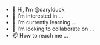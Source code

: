 - 👋 Hi, I’m @darylduck
- 👀 I’m interested in ...
- 🌱 I’m currently learning ...
- 💞️ I’m looking to collaborate on ...
- 📫 How to reach me ...

<!---
darylduck/darylduck is a ✨ special ✨ repository because its `README.md` (this file) appears on your GitHub profile.
You can click the Preview link to take a look at your changes.
--->
